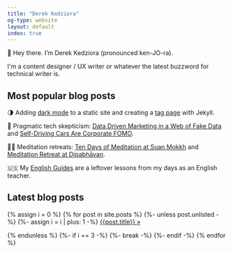 ```yaml
---
title: "Derek Kedziora"
og-type: website
layout: default
index: true
---
```


👋 Hey there. I’m Derek Kedziora (pronounced ken-JO-ra). 

I'm a content designer / UX writer or whatever the latest buzzword for technical writer is.  

## Most popular blog posts  

🌗 Adding [dark mode](/blog/dark-mode-revisited) to a static site and creating a [tag page](/blog/tag-page-jekyll) with Jekyll. 

🧐 Pragmatic tech skepticism: [Data Driven Marketing in a Web of Fake Data](/blog/fake-data) and [Self-Driving Cars Are Corporate FOMO](/blog/glomar-cars).

🧘‍♂️ Meditation retreats: [Ten Days of Meditation at Suan Mokkh](/blog/suan-mokkh-retreat) and [Meditation Retreat at Dipabhāvan](/blog/dipibhavan-retreat).  

🇺🇸 My [English Guides](/english "English Guides") are a leftover lessons from my days as an English teacher. 

## Latest blog posts
{% assign i = 0 %}
{% for post in site.posts %}
{%- unless post.unlisted -%}
{%- assign i = i | plus: 1 -%}
[{{post.title}}&nbsp;»]({{post.url}} "{{post.title}}")

{% endunless %}
{%- if i == 3 -%}
{%- break -%}
{%- endif -%}
{% endfor %}
